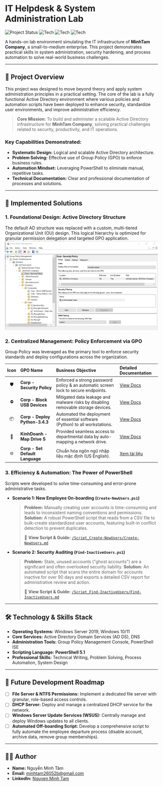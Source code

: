 # IT Helpdesk & System Administration Lab
![Project Status](https://img.shields.io/badge/status-ongoing-green)
![Tech](https://img.shields.io/badge/PowerShell-5.1-blue)
![Tech](https://img.shields.io/badge/Windows%20Server-2019-blue)
![Tech](https://img.shields.io/badge/Active%20Directory-Deployed-green)

A hands-on lab environment simulating the IT infrastructure of **MinhTam Company**, a small-to-medium enterprise. This project demonstrates practical skills in system administration, security hardening, and process automation to solve real-world business challenges.

---

## 📖 Project Overview

This project was designed to move beyond theory and apply system administration principles in a practical setting. The core of the lab is a fully functional Active Directory environment where various policies and automation scripts have been deployed to enhance security, standardize user environments, and improve administrative efficiency.

> **Core Mission:** To build and administer a scalable Active Directory infrastructure for **MinhTam Company**, solving practical challenges related to security, productivity, and IT operations.

### Key Capabilities Demonstrated:
-   **Systematic Design:** Logical and scalable Active Directory architecture.
-   **Problem Solving:** Effective use of Group Policy (GPO) to enforce business rules.
-   **Automation Mindset:** Leveraging PowerShell to eliminate manual, repetitive tasks.
-   **Technical Documentation:** Clear and professional documentation of processes and solutions.

---

## 🚀 Implemented Solutions

### 1. Foundational Design: Active Directory Structure
The default AD structure was replaced with a custom, multi-tiered Organizational Unit (OU) design. This logical hierarchy is optimized for granular permission delegation and targeted GPO application.
<img src="https://raw.githubusercontent.com/YShin044/IT_Helpdesk-Sys_Admin_Lab/master/AD_Structure.png" alt="Custom Active Directory OU Structure" width="700" />

### 2. Centralized Management: Policy Enforcement via GPO
Group Policy was leveraged as the primary tool to enforce security standards and deploy configurations across the organization.

| Icon | GPO Name | Business Objective | Detailed Documentation |
| :---: | :--- | :--- | :--- |
| 🛡️ | **Corp - Security Policy** | Enforced a strong password policy & an automatic screen lock to secure endpoints. | [View Docs](./GPO-01-Security-Policy/GPO-01-Security-Policy.md) |
| ⛔ | **Corp - Block USB Devices** | Mitigated data leakage and malware risks by disabling removable storage devices. | [View Docs](./GPO-02-Block-USB/GPO-02-Block-USB.md) |
| 📦 | **Corp - Deploy Python-3.4.3** | Automated the deployment of essential software (Python) to all workstations. | [View Docs](./GPO-03-Deploy-Software/GPO-03-Deploy-Software.md) |
| 🔗 | **KinhDoanh - Map Drive S** | Provided seamless access to departmental data by auto-mapping a network drive. | [View Docs](./GPO-04-Map-Network-Drive/GPO-04-Map-Network-Drive.md) |
| 🌐 | **Corp - Set Default Language** | Chuẩn hóa ngôn ngữ nhập liệu mặc định (US English). | [Xem tài liệu](./GPO-05-Set-Default-Language/GPO-05-Set-Default-Language.md) |

### 3. Efficiency & Automation: The Power of PowerShell
Scripts were developed to solve time-consuming and error-prone administrative tasks.

*   **Scenario 1: New Employee On-boarding (`Create-NewUsers.ps1`)**
    > **Problem:** Manually creating user accounts is time-consuming and leads to inconsistent naming conventions and permissions.
    > **Solution:** A robust PowerShell script that reads from a CSV file to bulk-create standardized user accounts, featuring built-in conflict detection to prevent duplicates.
    >
    > 📄 **View Script & Guide:** [`/Script_Create-NewUsers/Create-NewUsers.md`](./Script_Create-NewUsers/Create-NewUsers.md)

*   **Scenario 2: Security Auditing (`Find-InactiveUsers.ps1`)**
    > **Problem:** Stale, unused accounts ("ghost accounts") are a significant and often overlooked security liability.
    > **Solution:** An automated script that scans the entire domain for accounts inactive for over 90 days and exports a detailed CSV report for administrative review and action.
    >
    > 📄 **View Script & Guide:** [`/Script_Find-InactiveUsers/Find-InactiveUsers.md`](./Script_Find-InactiveUsers/Find-InactiveUsers.md)

---

## 🛠️ Technology & Skills Stack
-   **Operating Systems:** Windows Server 2019, Windows 10/11
-   **Core Services:** Active Directory Domain Services (AD DS), DNS
-   **Administration Tools:** Group Policy Management Console, PowerShell ISE
-   **Scripting Language:** **PowerShell 5.1**
-   **Professional Skills:** Technical Writing, Problem Solving, Process Automation, System Design

---

## 🌱 Future Development Roadmap
-   [ ] **File Server & NTFS Permissions:** Implement a dedicated file server with granular, role-based access controls.
-   [ ] **DHCP Server:** Deploy and manage a centralized DHCP service for the network.
-   [ ] **Windows Server Update Services (WSUS):** Centrally manage and deploy Windows updates to all clients.
-   [ ] **Automated Off-boarding Script:** Develop a comprehensive script to fully automate the employee departure process (disable account, archive data, remove group memberships).

---

## 👨‍💻 Author
*   **Name:** Nguyễn Minh Tâm
*   **Email:** minhtam26052b@gmail.com
*   **LinkedIn:** [Nguyen Minh Tam](https://www.linkedin.com/in/minh-t%C3%A2m-a787012b8/)
